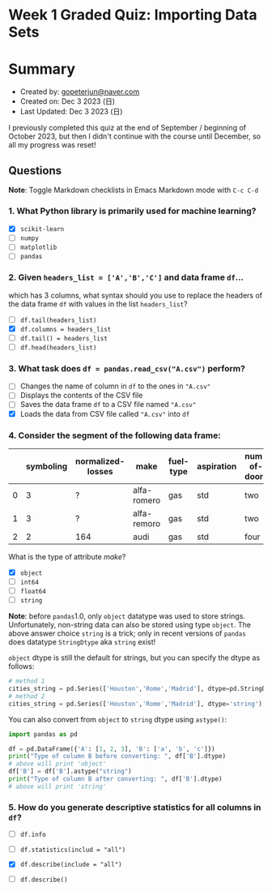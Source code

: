 Week 1 Graded Quiz: Importing Data Sets
============================================

# Summary

- Created by: gopeterjun@naver.com
- Created on: Dec 3 2023 (日)
- Last Updated: Dec 3 2023 (日)

I previously completed this quiz at the end of September / beginning of
October 2023, but then I didn't continue with the course until December,
so all my progress was reset!

## Questions

**Note**: Toggle Markdown checklists in Emacs Markdown mode with `C-c C-d`

### 1. What Python library is primarily used for machine learning?

- [x] `scikit-learn`
- [ ] `numpy`
- [ ] `matplotlib`
- [ ] `pandas`

### 2. Given `headers_list = ['A','B','C']` and data frame `df`...

which has 3 columns, what syntax should you use to replace the headers of
the data frame `df` with values in the list `headers_list`?

- [ ] `df.tail(headers_list)`
- [x] `df.columns = headers_list`
- [ ] `df.tail() = headers_list`
- [ ] `df.head(headers_list)`

### 3. What task does `df = pandas.read_csv("A.csv")` perform?

- [ ] Changes the name of column in `df` to the ones in `"A.csv"`
- [ ] Displays the contents of the CSV file
- [ ] Saves the data frame `df` to a CSV file named `"A.csv"`
- [x] Loads the data from CSV file called `"A.csv"` into `df`

### 4. Consider the segment of the following data frame:


| | symboling | normalized-losses | make | fuel-type | aspiration | num-of-doors | body-style | drive-wheels | engine-location | wheel-base | ... | engine-size | fuel-system |
|-|-----------|-----------------|------|-----------|------------|-------------|---------|-------------|-----------------|-----------|-----|-------------|-------------|
|0|3|?|alfa-romero|gas|std|two|convertible|rwd|front|88.6|...|130|mpfi|
|1|3|?|alfa-remoro|gas|std|two|convertible|rwd|front|88.6|...|130|mpfi|
|2|2|164|audi|gas|std|four|sedan|fwd|front|99.8|...|109|109|mpfi|

What is the type of attribute *make*?

- [x] `object`
- [ ] `int64`
- [ ] `float64`
- [ ] `string`

**Note**: before `pandas`1.0, only `object` datatype was used to store
strings. Unfortunately, non-string data can also be stored using type
`object`. The above answer choice `string` is a trick; only in recent
versions of `pandas` does datatype `StringDtype` aka `string` exist!

`object` dtype is still the default for strings, but you can specify the
dtype as follows:

```python
# method 1
cities_string = pd.Series(['Houston','Rome','Madrid'], dtype=pd.StringDtype())
# method 2
cities_string = pd.Series(['Houston','Rome','Madrid'], dtype='string')
```

You can also convert from `object` to `string` dtype using `astype()`:

```python
import pandas as pd

df = pd.DataFrame({'A': [1, 2, 3], 'B': ['a', 'b', 'c']})
print("Type of column B before converting: ", df['B'].dtype)
# above will print 'object'
df['B'] = df['B'].astype("string")
print("Type of column B after converting: ", df['B'].dtype)
# above will print 'string'
```

### 5. How do you generate descriptive statistics for all columns in `df`?

- [ ] `df.info`
- [ ] `df.statistics(includ = "all")`
- [x] `df.describe(include = "all")`
- [ ] `df.describe()`


